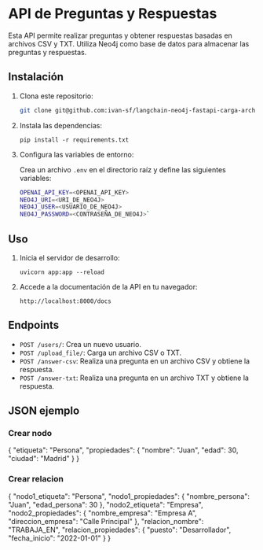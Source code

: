 # API de Preguntas y Respuestas

Esta API permite realizar preguntas y obtener respuestas basadas en archivos CSV y TXT. Utiliza Neo4j como base de datos para almacenar las preguntas y respuestas.

## Instalación

1. Clona este repositorio:

   ```bash
   git clone git@github.com:ivan-sf/langchain-neo4j-fastapi-carga-archivos.git` 

2.  Instala las dependencias:
    
    `pip install -r requirements.txt` 
    
3.  Configura las variables de entorno:
    
    Crea un archivo `.env` en el directorio raíz y define las siguientes variables:

    ```bash 
    OPENAI_API_KEY=<OPENAI_API_KEY>
    NEO4J_URI=<URI_DE_NEO4J>
    NEO4J_USER=<USUARIO_DE_NEO4J>
    NEO4J_PASSWORD=<CONTRASEÑA_DE_NEO4J>` 
    

## Uso

1.  Inicia el servidor de desarrollo:
       
    `uvicorn app:app --reload` 
    
2.  Accede a la documentación de la API en tu navegador:
        
    `http://localhost:8000/docs` 
    

## Endpoints

-   `POST /users/`: Crea un nuevo usuario.
-   `POST /upload_file/`: Carga un archivo CSV o TXT.
-   `POST /answer-csv`: Realiza una pregunta en un archivo CSV y obtiene la respuesta.
-   `POST /answer-txt`: Realiza una pregunta en un archivo TXT y obtiene la respuesta.

## JSON ejemplo

### Crear nodo
{
  "etiqueta": "Persona",
  "propiedades": {
    "nombre": "Juan",
    "edad": 30,
    "ciudad": "Madrid"
  }
}


### Crear relacion

{
  "nodo1_etiqueta": "Persona",
  "nodo1_propiedades": {
    "nombre_persona": "Juan",
    "edad_persona": 30
  },
  "nodo2_etiqueta": "Empresa",
  "nodo2_propiedades": {
    "nombre_empresa": "Empresa A",
    "direccion_empresa": "Calle Principal"
  },
  "relacion_nombre": "TRABAJA_EN",
  "relacion_propiedades": {
    "puesto": "Desarrollador",
    "fecha_inicio": "2022-01-01"
  }
}
